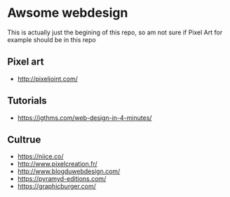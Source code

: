 # Awsome webdesign

This is actually just the begining of this repo, so am not sure if Pixel Art for example should be in this repo

Pixel art
---

- http://pixeljoint.com/

Tutorials
---

- https://jgthms.com/web-design-in-4-minutes/

Cultrue
---

- https://niice.co/
- http://www.pixelcreation.fr/
- http://www.blogduwebdesign.com/
- https://pyramyd-editions.com/
- https://graphicburger.com/
